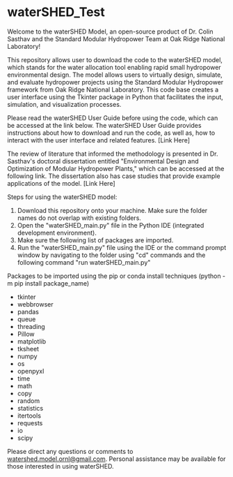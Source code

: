 # waterSHED_Test
Welcome to the waterSHED Model, an open-source product of Dr. Colin Sasthav and the Standard Modular Hydropower Team at Oak Ridge National Laboratory!

This repository allows user to download the code to the waterSHED model, which stands for the water allocation tool enabling rapid small hydropower environmental design. The model allows users to virtually design, simulate, and evaluate hydropower projects using the Standard Modular Hydropower framework from Oak Ridge National Laboratory. This code base creates a user interface using the Tkinter package in Python that facilitates the input, simulation, and visualization processes.

Please read the waterSHED User Guide before using the code, which can be accessed at the link below. The waterSHED User Guide provides instructions about how to download and run the code, as well as, how to interact with the user interface and related features. 
[Link Here]

The review of literature that informed the methodology is presented in Dr. Sasthav's doctoral dissertation entitled "Environmental Design and Optimization of Modular Hydropower Plants," which can be accessed at the following link. The dissertation also has case studies that provide example applications of the model.
[Link Here]

Steps for using the waterSHED model:
1. Download this repository onto your machine. Make sure the folder names do not overlap with existing folders.
2. Open the "waterSHED_main.py" file in the Python IDE (integrated development environment).
3. Make sure the following list of packages are imported.
4. Run the "waterSHED_main.py" file using the IDE or the command prompt window by navigating to the folder using "cd" commands and the following command "run waterSHED_main.py"

Packages to be imported using the pip or conda install techniques (python -m pip install package_name)
- tkinter
- webbrowser
- pandas
- queue
- threading
- Pillow 
- matplotlib
- tksheet
- numpy
- os
- openpyxl 
- time
- math
- copy
- random
- statistics
- itertools
- requests
- io
- scipy

Please direct any questions or comments to watershed.model.ornl@gmail.com. Personal assistance may be available for those interested in using waterSHED.

